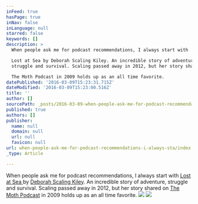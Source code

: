 ```yaml
---
inFeed: true
hasPage: true
inNav: false
inLanguage: null
starred: false
keywords: []
description: >
  When people ask me for podcast recommendations, I always start with

  Lost at Sea by Deborah Scaling Kiley. An incredible story of adventure,
  struggle and survival. Scaling passed away in 2012, but her story shared on

  The Moth Podcast in 2009 holds up as an all time favorite.
datePublished: '2016-03-09T15:23:31.715Z'
dateModified: '2016-03-09T15:23:00.516Z'
title: ''
author: []
sourcePath: _posts/2016-03-09-when-people-ask-me-for-podcast-recommendations-i-always-sta.md
published: true
authors: []
publisher:
  name: null
  domain: null
  url: null
  favicon: null
url: when-people-ask-me-for-podcast-recommendations-i-always-sta/index.html
_type: Article

---
```

When people ask me for podcast recommendations, I always start with
[Lost at Sea ][0]by [Deborah Scaling Kiley][1]. An incredible story of adventure, struggle and survival. Scaling passed away in 2012, but her story shared on
[The Moth Podcast][2] in 2009 holds up as an all time favorite.
![](https://the-grid-user-content.s3-us-west-2.amazonaws.com/1957f64a-c81c-4336-81d2-3d2f49f3f5a5.jpg)
![](https://the-grid-user-content.s3-us-west-2.amazonaws.com/397e5b88-ac32-4a19-ad73-8eb10b33e67c.png)

[0]: http://themoth.org/posts/stories/lost-at-sea
[1]: https://en.wikipedia.org/wiki/Deborah_Scaling_Kiley
[2]: https://itunes.apple.com/us/podcast/the-moth-podcast/id275699983?mt=2